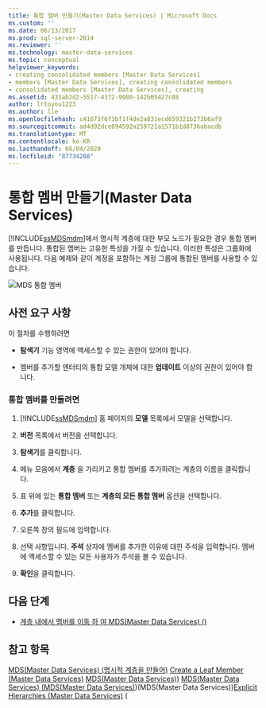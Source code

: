 ```yaml
---
title: 통합 멤버 만들기(Master Data Services) | Microsoft Docs
ms.custom: ''
ms.date: 06/13/2017
ms.prod: sql-server-2014
ms.reviewer: ''
ms.technology: master-data-services
ms.topic: conceptual
helpviewer_keywords:
- creating consolidated members [Master Data Services]
- members [Master Data Services], creating consolidated members
- consolidated members [Master Data Services], creating
ms.assetid: 431ab2d2-5517-4372-9980-142b05427c08
author: lrtoyou1223
ms.author: lle
ms.openlocfilehash: c41673f6f3bf1f4de2a831ecd659321b273b6af9
ms.sourcegitcommit: ad4d92dce894592a259721a1571b1d8736abacdb
ms.translationtype: MT
ms.contentlocale: ko-KR
ms.lasthandoff: 08/04/2020
ms.locfileid: "87734208"
---
```

# <a name="create-a-consolidated-member-master-data-services"></a>통합 멤버 만들기(Master Data Services)
  [!INCLUDE[ssMDSmdm](../includes/ssmdsmdm-md.md)]에서 명시적 계층에 대한 부모 노드가 필요한 경우 통합 멤버를 만듭니다. 통합된 멤버는 고유한 특성을 가질 수 있습니다. 이러한 특성은 그룹화에 사용됩니다. 다음 예제와 같이 계정을 포함하는 계정 그룹에 통합된 멤버를 사용할 수 있습니다.

 ![MDS 통합 멤버](../../2014/master-data-services/media/mds-consolidated-members.png "MDS 통합 멤버")

## <a name="prerequisites"></a>사전 요구 사항
 이 절차를 수행하려면

-   **탐색기** 기능 영역에 액세스할 수 있는 권한이 있어야 합니다.

-   멤버를 추가할 엔터티의 통합 모델 개체에 대한 **업데이트** 이상의 권한이 있어야 합니다.

### <a name="to-create-a-consolidated-member"></a>통합 멤버를 만들려면

1.  [!INCLUDE[ssMDSmdm](../includes/ssmdsmdm-md.md)] 홈 페이지의 **모델** 목록에서 모델을 선택합니다.

2.  **버전** 목록에서 버전을 선택합니다.

3.  **탐색기**를 클릭합니다.

4.  메뉴 모음에서 **계층** 을 가리키고 통합 멤버를 추가하려는 계층의 이름을 클릭합니다.

5.  표 위에 있는 **통합 멤버** 또는 **계층의 모든 통합 멤버** 옵션을 선택합니다.

6.  **추가**를 클릭합니다.

7.  오른쪽 창의 필드에 입력합니다.

8.  선택 사항입니다. **주석** 상자에 멤버를 추가한 이유에 대한 주석을 입력합니다. 멤버에 액세스할 수 있는 모든 사용자가 주석을 볼 수 있습니다.

9. **확인**을 클릭합니다.

## <a name="next-steps"></a>다음 단계

-   [계층 내에서 멤버를 이동 하 여 MDS(Master Data Services) &#40;&#41;](move-members-within-a-hierarchy-master-data-services.md)

## <a name="see-also"></a>참고 항목
 [MDS(Master Data Services) &#40;명시적 계층을 만들어&#41;](../../2014/master-data-services/create-an-explicit-hierarchy-master-data-services.md) [Create a Leaf Member &#40;Master Data Services&#41;](../../2014/master-data-services/create-a-leaf-member-master-data-services.md) [MDS(Master Data Services)&#41;](add-update-and-delete-data-master-data-services.md) [MDS(Master Data Services) &#40;MDS(Master Data Services)](../../2014/master-data-services/members-master-data-services.md)&#41;&#40;MDS(Master Data Services)&#41;[Explicit Hierarchies &#40;Master Data Services&#41;](../../2014/master-data-services/explicit-hierarchies-master-data-services.md) &#40;


